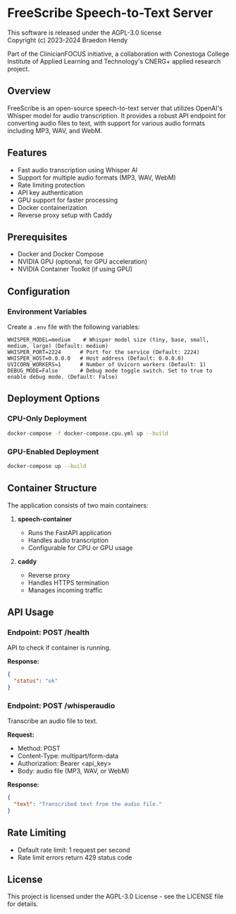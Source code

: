 # FreeScribe Speech-to-Text Server

This software is released under the AGPL-3.0 license  
Copyright (c) 2023-2024 Braedon Hendy

Part of the ClinicianFOCUS initiative, a collaboration with Conestoga College Institute of Applied Learning and Technology's CNERG+ applied research project.

## Overview

FreeScribe is an open-source speech-to-text server that utilizes OpenAI's Whisper model for audio transcription. It provides a robust API endpoint for converting audio files to text, with support for various audio formats including MP3, WAV, and WebM.

## Features

- Fast audio transcription using Whisper AI
- Support for multiple audio formats (MP3, WAV, WebM)
- Rate limiting protection
- API key authentication
- GPU support for faster processing
- Docker containerization
- Reverse proxy setup with Caddy

## Prerequisites

- Docker and Docker Compose
- NVIDIA GPU (optional, for GPU acceleration)
- NVIDIA Container Toolkit (if using GPU)

## Configuration

### Environment Variables

Create a `.env` file with the following variables:

```env
WHISPER_MODEL=medium    # Whisper model size (tiny, base, small, medium, large) (Default: medium)
WHISPER_PORT=2224      # Port for the service (Default: 2224)
WHISPER_HOST=0.0.0.0   # Host address (Default: 0.0.0.0)
UVICORN_WORKERS=1      # Number of Uvicorn workers (Default: 1)
DEBUG_MODE=False       # Debug mode toggle switch. Set to true to enable debug mode. (Default: False)
```

## Deployment Options

### CPU-Only Deployment

```bash
docker-compose -f docker-compose.cpu.yml up --build
```

### GPU-Enabled Deployment

```bash
docker-compose up --build
```

## Container Structure

The application consists of two main containers:

1. **speech-container**

   - Runs the FastAPI application
   - Handles audio transcription
   - Configurable for CPU or GPU usage

2. **caddy**
   - Reverse proxy
   - Handles HTTPS termination
   - Manages incoming traffic

## API Usage

### Endpoint: POST /health

API to check if container is running.

**Response:**

```json
{
  "status": "ok"
}
```

### Endpoint: POST /whisperaudio

Transcribe an audio file to text.

**Request:**

- Method: POST
- Content-Type: multipart/form-data
- Authorization: Bearer <api_key>
- Body: audio file (MP3, WAV, or WebM)

**Response:**

```json
{
  "text": "Transcribed text from the audio file."
}
```

## Rate Limiting

- Default rate limit: 1 request per second
- Rate limit errors return 429 status code

## License

This project is licensed under the AGPL-3.0 License - see the LICENSE file for details.
